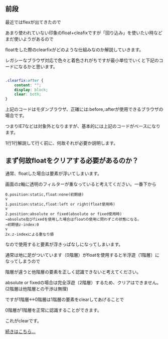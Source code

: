 ## 前段

最近ではflexが出てきたので

あまり使われていない印象のfloat+cleafixですが「回り込み」を使いたい時などまだ使いようがあるので

floatをした際のclearfixがどのような仕組みなのか解説していきます。

レガシーなブラウザ対応で色々と着色されがちですが最小単位でいくと下記のコードになるかと思います。

```css

.clearfix:after {
	content: "";
	display: block;
	clear: both;
}
```

上記のコードはモダンブラウザ、正確には:before,:afterが使用できるブラウザの場合です。

つまりIE7などは対象外となりますが、基本的には上記のコードがベースになります。

1行1行解説して行く前に、何故それが必要か説明します。

## まず何故floatをクリアする必要があるのか？

通常、floatした場合は要素が浮いてしまいます。

画面のz軸に透明のフィルターが重なっていると考えてください。一番下から

```
0.position:static,float:none(初期値)
v
1.position:static,float:left or right(float使用時)
v
2.position:absolute or fixed(absolute or fixed使用時)
→absolute及びfixedを使用した場合はfloatの使用に問わずこの状態になる。
→初期値z-index:0
v
2x.z-indexによる重なり順
```

なので使用すると要素が浮きっぱなしになってしまいます。

通常は地に足がついています（0階層）がfloatを使用すると半浮遊（1階層）になってしまうので

階層が違うと他階層の要素を正しく認識できないと考えてください。

absolute or fixedの場合は完全浮遊（2階層）するため、クリアはできません。(2階層は他階層との干渉は無理)

ですが1階層<->0階層は1階層の要素をclearしてあげることで

0階層が1階層を正常に認識することができます。

これがclearです。

[続きはこちら…](http://nekokke.tech/clearfix/#-)

